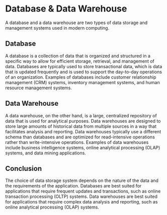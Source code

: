 
# Database & Data Warehouse

A database and a data warehouse are two types of data storage and management systems used in modern computing.

## Database

A database is a collection of data that is organized and structured in a specific way to allow for efficient storage, retrieval, and management of data. Databases are typically used to store transactional data, which is data that is updated frequently and is used to support the day-to-day operations of an organization. Examples of databases include customer relationship management (CRM) systems, inventory management systems, and human resource management systems.

## Data Warehouse

A data warehouse, on the other hand, is a large, centralized repository of data that is used for analytical purposes. Data warehouses are designed to store large amounts of historical data from multiple sources in a way that facilitates analysis and reporting. Data warehouses typically use a different schema than databases and are optimized for read-intensive operations rather than write-intensive operations. Examples of data warehouses include business intelligence systems, online analytical processing (OLAP) systems, and data mining applications.

## Conclusion

The choice of data storage system depends on the nature of the data and the requirements of the application. Databases are best suited for applications that require frequent updates and transactions, such as online transaction processing (OLTP) systems. Data warehouses are best suited for applications that require complex data analysis and reporting, such as online analytical processing (OLAP) systems.

